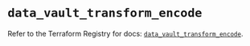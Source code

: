 # `data_vault_transform_encode`

Refer to the Terraform Registry for docs: [`data_vault_transform_encode`](https://registry.terraform.io/providers/hashicorp/vault/4.1.0/docs/data-sources/transform_encode).
